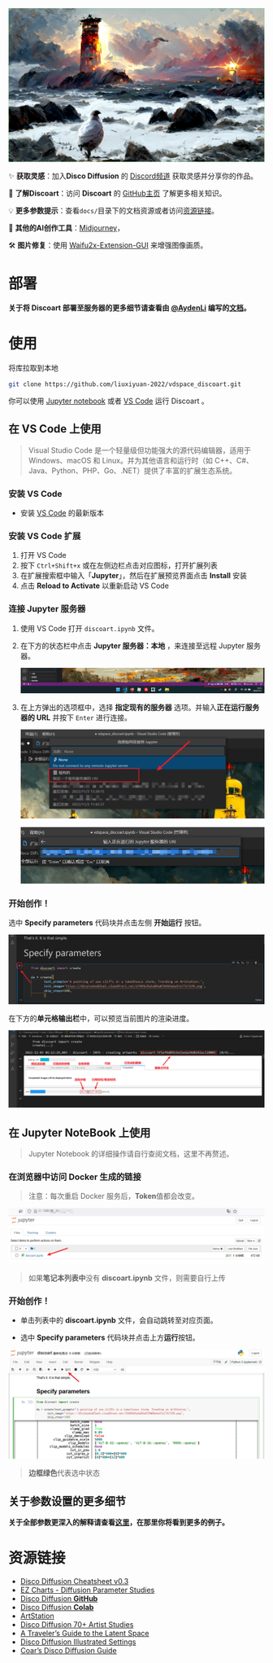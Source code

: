![Snipaste_2022-11-03_18-20-59](docs/images/202211031821316.png)

✨ **获取灵感**：加入**Disco Diffusion** 的 [Discord频道](https://discord.gg/BT8um4WGcC) 获取灵感并分享你的作品。

📒 **了解Discoart**：访问 **Discoart** 的 [GitHub主页](https://github.com/jina-ai/discoart) 了解更多相关知识。

💡 **更多参数提示**：查看`docs/`目录下的文档资源或者访问[资源链接](#资源链接)。

🎨 **其他的AI创作工具**：[Midjourney](https://discord.gg/midjourney)，

🛠️ **图片修复**：使用 [Waifu2x-Extension-GUI](https://github.com/AaronFeng753/Waifu2x-Extension-GUI/releases/v3.96.01) 来增强图像画质。

# 部署

**关于将 Discoart 部署至服务器的更多细节请查看由 [@AydenLi](https://github.com/AydenLii) 编写的[文档](INSTALL.md)。** 

# 使用

将库拉取到本地

```sh
git clone https://github.com/liuxiyuan-2022/vdspace_discoart.git
```

你可以使用 [Jupyter notebook](##在-jupyter-notebook-上使用) 或者 [VS Code](##在-vs-code-上使用) 运行 Discoart 。

## 在 VS Code 上使用

> Visual Studio Code  是一个轻量级但功能强大的源代码编辑器，适用于 Windows、macOS 和 Linux。并为其他语言和运行时（如  C++、C#、Java、Python、PHP、Go、.NET）提供了丰富的扩展生态系统。

### 安装 VS Code

- 安装 [VS Code](https://code.visualstudio.com/) 的最新版本

### 安装 VS Code 扩展

1. 打开 VS Code
2. 按下 `Ctrl+Shift+x`  或在左侧边栏点击对应图标，打开扩展列表
3. 在扩展搜索框中输入「**Jupyter**」，然后在扩展预览界面点击 **Install** 安装
4. 点击 **Reload to Activate** 以重新启动 VS Code

### 连接 Jupyter 服务器  

1. 使用 VS Code 打开 `discoart.ipynb` 文件。

2. 在下方的状态栏中点击 **Jupyter 服务器：本地** ，来连接至远程 Jupyter 服务器。

   ![image-20221103135717947](docs/images/202211031357200.png)

3. 在上方弹出的选项框中，选择 **指定现有的服务器** 选项。并输入**正在运行服务器的 URL** 并按下 `Enter` 进行连接。

   ![image-20221103140010689](docs/images/202211031400792.png)

   ![image-20221103140154991](docs/images/202211031401062.png)

### 开始创作！

选中 **Specify parameters** 代码块并点击左侧 **开始运行** 按钮。

![image-20221103140918633](docs/images/202211031409729.png)

在下方的**单元格输出栏**中，可以预览当前图片的渲染进度。

![image-20221103141951893](docs/images/202211031419992.png)

## 在 Jupyter NoteBook 上使用

> Jupyter Notebook 的详细操作请自行查阅文档，这里不再赘述。

### 在浏览器中访问 **Docker** 生成的链接

> 注意：每次重启 Docker 服务后，**Token**值都会改变。

![image-20221103162434874](docs/images/202211031625252.png)

> 如果**笔记本列表中**没有 **discoart.ipynb** 文件，则需要自行上传

### 开始创作！

- 单击列表中的 **discoart.ipynb** 文件，会自动跳转至对应页面。

- 选中 **Specify parameters** 代码块并点击上方**运行**按钮。

![image-20221103163329763](docs/images/202211031633858.png)

> **边框绿色**代表选中状态

## 关于参数设置的更多细节

**关于全部参数更深入的解释请查看[这里]()，在那里你将看到更多的例子。**

# 资源链接

- [Disco Diffusion Cheatsheet v0.3](https://docs.google.com/document/d/1l8s7uS2dGqjztYSjPpzlmXLjl5PM3IGkRWI3IiCuK7g/edit)
- [EZ Charts - Diffusion Parameter Studies ](https://docs.google.com/document/d/1ORymHm0Te18qKiHnhcdgGp-WSt8ZkLZvow3raiu2DVU/edit#)
- [Disco Diffusion **GitHub**](https://github.com/alembics/disco-diffusion)
- [Disco Diffusion **Colab**](https://colab.research.google.com/github/alembics/disco-diffusion/blob/main/Disco_Diffusion.ipynb#scrollTo=TitleTop)
- [ArtStation](https://www.artstation.com/?sort_by=trending)
- [Disco Diffusion 70+ Artist Studies](https://weirdwonderfulai.art/resources/disco-diffusion-70-plus-artist-studies/)
- [A Traveler’s Guide to the Latent Space](https://sweet-hall-e72.notion.site/A-Traveler-s-Guide-to-the-Latent-Space-85efba7e5e6a40e5bd3cae980f30235f#e122e748b86e4fc0ad6a7a50e46d6e10)
- [Disco Diffusion Illustrated Settings](https://coar.notion.site/Disco-Diffusion-Illustrated-Settings-cd4badf06e08440c99d8a93d4cd39f51)
- [Coar’s Disco Diffusion Guide](https://coar.notion.site/coar/Coar-s-Disco-Diffusion-Guide-3d86d652c15d4ca986325e808bde06aa#8a3c6e9e4b6847afa56106eacb6f1f79)